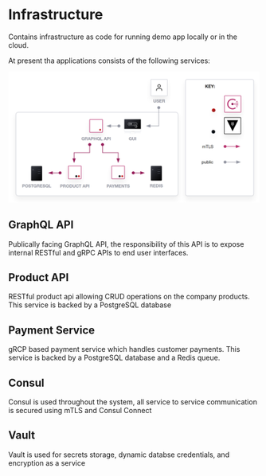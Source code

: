 # Infrastructure
Contains infrastructure as code for running demo app locally or in the cloud.

At present tha applications consists of the following services:

![](/images/infa.png)

## GraphQL API

Publically facing GraphQL API, the responsibility of this API is to expose internal RESTful and gRPC APIs to end user interfaces.

## Product API

RESTful product api allowing CRUD operations on the company products. This service is backed by a PostgreSQL database

## Payment Service

gRCP based payment service which handles customer payments. This service is backed by a PostgreSQL database and a Redis queue.

## Consul

Consul is used throughout the system, all service to service communication is secured using mTLS and Consul Connect

## Vault

Vault is used for secrets storage, dynamic databse credentials, and encryption as a service
